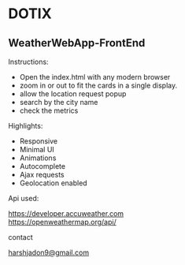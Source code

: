 # DOTIX
## WeatherWebApp-FrontEnd

Instructions:
- Open the index.html with any modern browser
- zoom in or out to fit the cards in a single display.
- allow the location request popup
- search by the city name
- check the metrics

Highlights:
- Responsive
- Minimal UI
- Animations
- Autocomplete
- Ajax requests
- Geolocation enabled


 
Api used:

https://developer.accuweather.com  
https://openweathermap.org/api/

contact

harshjadon9@gmail.com
